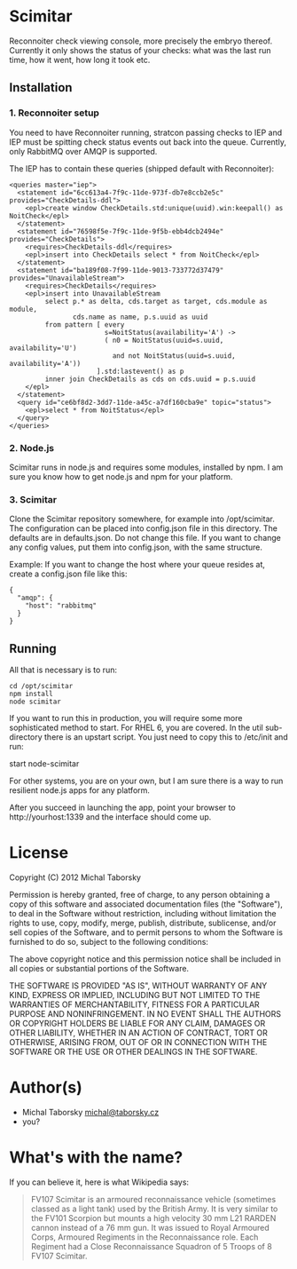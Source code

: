 # Scimitar

Reconnoiter check viewing console, more precisely the embryo thereof. Currently
it only shows the status of your checks: what was the last run time, how it 
went, how long it took etc.

## Installation

### 1. Reconnoiter setup

You need to have Reconnoiter running, stratcon passing checks to IEP and IEP 
must be spitting check status events out back into the queue. Currently, only
RabbitMQ over AMQP is supported.

The IEP has to contain these queries (shipped default with Reconnoiter):

    <queries master="iep">
      <statement id="6cc613a4-7f9c-11de-973f-db7e8ccb2e5c" provides="CheckDetails-ddl">
        <epl>create window CheckDetails.std:unique(uuid).win:keepall() as NoitCheck</epl>
      </statement>
      <statement id="76598f5e-7f9c-11de-9f5b-ebb4dcb2494e" provides="CheckDetails">
        <requires>CheckDetails-ddl</requires>
        <epl>insert into CheckDetails select * from NoitCheck</epl>
      </statement>
      <statement id="ba189f08-7f99-11de-9013-733772d37479" provides="UnavailableStream">
        <requires>CheckDetails</requires>
        <epl>insert into UnavailableStream
             select p.* as delta, cds.target as target, cds.module as module,
                    cds.name as name, p.s.uuid as uuid
             from pattern [ every
                            s=NoitStatus(availability='A') ->
                            ( n0 = NoitStatus(uuid=s.uuid, availability='U')
                              and not NoitStatus(uuid=s.uuid, availability='A'))
                          ].std:lastevent() as p
             inner join CheckDetails as cds on cds.uuid = p.s.uuid
        </epl>
      </statement>
      <query id="ce6bf8d2-3dd7-11de-a45c-a7df160cba9e" topic="status">
        <epl>select * from NoitStatus</epl>
      </query>
    </queries>

### 2. Node.js

Scimitar runs in node.js and requires some modules, installed by npm. I am
sure you know how to get node.js and npm for your platform.
 
### 3. Scimitar

Clone the Scimitar repository somewhere, for example into /opt/scimitar. The
configuration can be placed into config.json file in this directory. The
defaults are in defaults.json. Do not change this file. If you want to change
any config values, put them into config.json, with the same structure.

Example:
If you want to change the host where your queue resides at, create a config.json
file like this:

    { 
      "amqp": { 
        "host": "rabbitmq" 
      } 
    }

## Running

All that is necessary is to run:

    cd /opt/scimitar
    npm install
    node scimitar

If you want to run this in production, you will require some more sophisticated
method to start. For RHEL 6, you are covered. In the util sub-directory there
is an upstart script. You just need to copy this to /etc/init and run:

  start node-scimitar
  
For other systems, you are on your own, but I am sure there is a way to run
resilient node.js apps for any platform.

After you succeed in launching the app, point your browser to http://yourhost:1339
and the interface should come up. 

# License

Copyright (C) 2012 Michal Taborsky

Permission is hereby granted, free of charge, to any person obtaining a copy of 
this software and associated documentation files (the "Software"), to deal in 
the Software without restriction, including without limitation the rights to 
use, copy, modify, merge, publish, distribute, sublicense, and/or sell copies of
the Software, and to permit persons to whom the Software is furnished to do so,
subject to the following conditions:

The above copyright notice and this permission notice shall be included in all 
copies or substantial portions of the Software.

THE SOFTWARE IS PROVIDED "AS IS", WITHOUT WARRANTY OF ANY KIND, EXPRESS OR 
IMPLIED, INCLUDING BUT NOT LIMITED TO THE WARRANTIES OF MERCHANTABILITY, FITNESS
FOR A PARTICULAR PURPOSE AND NONINFRINGEMENT. IN NO EVENT SHALL THE AUTHORS OR 
COPYRIGHT HOLDERS BE LIABLE FOR ANY CLAIM, DAMAGES OR OTHER LIABILITY, WHETHER 
IN AN ACTION OF CONTRACT, TORT OR OTHERWISE, ARISING FROM, OUT OF OR IN 
CONNECTION WITH THE SOFTWARE OR THE USE OR OTHER DEALINGS IN THE SOFTWARE.

# Author(s)

  * Michal Taborsky <michal@taborsky.cz>
  * you?

# What's with the name?

If you can believe it, here is what Wikipedia says:

> FV107 Scimitar is an armoured reconnaissance vehicle (sometimes classed as a 
light tank) used by the British Army. It is very similar to the FV101 Scorpion 
but mounts a high velocity 30 mm L21 RARDEN cannon instead of a 76 mm gun. It 
was issued to Royal Armoured Corps, Armoured Regiments in the Reconnaissance 
role. Each Regiment had a Close Reconnaissance Squadron of 5 Troops of 8 FV107 
Scimitar.